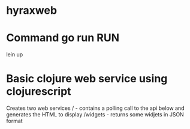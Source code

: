# hyraxweb

# Command go run RUN
lein up


# Basic clojure web service using clojurescript

Creates two web services
    /           - contains a polling call to the api below and generates the HTML to display
    /widgets    - returns some widjets in JSON format